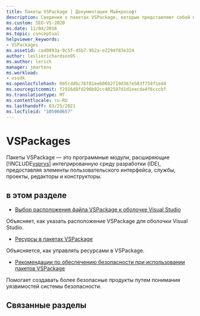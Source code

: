 ```yaml
---
title: Пакеты VSPackage | Документация Майкрософт
description: Сведения о пакетах VSPackage, которые представляют собой программные модули, расширяющие интегрированную среду разработки Visual Studio, предоставляя элементы пользовательского интерфейса, службы, проекты, редакторы и конструкторы.
ms.custom: SEO-VS-2020
ms.date: 11/04/2016
ms.topic: conceptual
helpviewer_keywords:
- VSPackages
ms.assetid: cad0893a-9c5f-45b7-952a-e2294f83e324
author: leslierichardson95
ms.author: lerich
manager: jmartens
ms.workload:
- vssdk
ms.openlocfilehash: 695cddbc76f81ee606b2f19d367e503f754f1ed4
ms.sourcegitcommit: f2916d8fd296b92cc402597d1d1eecda4f6cccbf
ms.translationtype: MT
ms.contentlocale: ru-RU
ms.lasthandoff: 03/25/2021
ms.locfileid: "105060657"
---
```

# <a name="vspackages"></a>VSPackages
Пакеты VSPackage — это программные модули, расширяющие [!INCLUDE[vsprvs](../../code-quality/includes/vsprvs_md.md)] интегрированную среду разработки (IDE), предоставляя элементы пользовательского интерфейса, службы, проекты, редакторы и конструкторы.

## <a name="in-this-section"></a>в этом разделе
- [Выбор расположения файла VSPackage к оболочке Visual Studio](../../extensibility/internals/specifying-vspackage-file-location-to-the-vs-shell.md)

 Объясняет, как указать расположение VSPackage для оболочки Visual Studio.

- [Ресурсы в пакетах VSPackage](../../extensibility/internals/resources-in-vspackages.md)

 Объясняется, как управлять ресурсами в VSPackage.

- [Рекомендации по обеспечению безопасности при использовании пакетов VSPackage](../../extensibility/internals/best-practices-for-security-in-vspackages.md)

 Помогает создавать более безопасные продукты путем понимания уязвимостей системы безопасности.

## <a name="related-sections"></a>Связанные разделы
